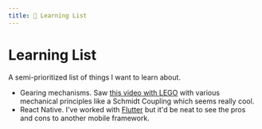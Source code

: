 ```yaml
---
title: 📝 Learning List
---
```

# Learning List

A semi-prioritized list of things I want to learn about.

- Gearing mechanisms. Saw [this video with
  LEGO](https://www.youtube.com/watch?v=M1-YeqGynlw) with various mechanical
  principles like a Schmidt Coupling which seems really cool.
- React Native. I've worked with [Flutter](/programming/flutter.md) but it'd be
  neat to see the pros and cons to another mobile framework.
